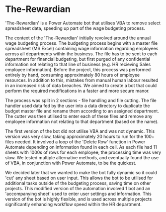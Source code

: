 # The-Rewardian

'The-Rewardian' is a Power Automate bot that utilises VBA to remove select spreadsheet data, speeding up part of the wage budgeting process.

The context of the 'The-Rewardian' initially revolved around the annual wage budgeting process. The budgeting process begins with a master file spreadsheet (MS Excel) containing wage information regarding employees across all departments within the business. The file has to be sent to each department for financial budgeting, but first purged of any confidential information not relating to that line of business (e.g. HR recieving Sales employee information). Before the project, this process was performed entirely by hand, consuming approximately 80 hours of employee resources. In addition to this, mistakes from manual human labour resulted in an increased risk of data breaches. We aimed to create a bot that could perform the required modifications in a faster and more secure manor.

The process was split in 2 sections - file handling and file cutting. The file handler used data fed by the user into a data directory to duplicate the budget master file and rename them according to an assigned department. The cutter was then utilised to enter each of these files and remove any employee information not relating to that department (based on the name).

The first version of the bot did not utilise VBA and was not dynamic. This version was very slow, taking approximately 20 hours to run for the 100+ files needed. It involved a loop of the 'Delete Row' function in Power Automate depending on information found in each cell. As each file had 11 sheets with 1000s of rows for each employee, the processing time was very slow. We tested multiple alternative methods, and eventually found the use of VBA, in conjunction with Power Automate, to be the quickest. 

We decided later that we wanted to make the bot fully dynamic so it could 'cut' any sheet based on user input. This allows the bot to be utilised for additional tasks outside of the budgeting process, saving time on other projects. This modified version of the automation involved 1 bot and an 'accompanying sheet' used to enter user settings and information. This version of the bot is highly flexible, and is used across multiple projects significantly enhancing workflow speed within the HR department.
